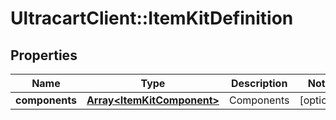# UltracartClient::ItemKitDefinition

## Properties
Name | Type | Description | Notes
------------ | ------------- | ------------- | -------------
**components** | [**Array&lt;ItemKitComponent&gt;**](ItemKitComponent.md) | Components | [optional] 



